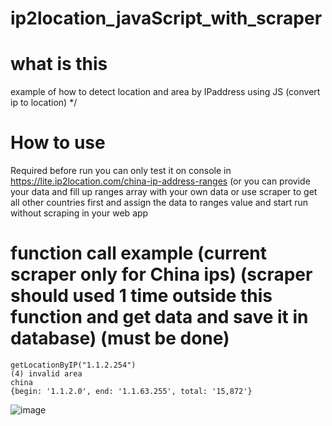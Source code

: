 # ip2location_javaScript_with_scraper

# what is this
example of how to detect location and area by IPaddress using JS (convert ip to location) */

# How to use
Required before run you can only test it on console in https://lite.ip2location.com/china-ip-address-ranges (or you can provide your data and fill up ranges array with your own data or use scraper to get all other countries first and assign the data to ranges value and start run without scraping in your web app 

# function call example (current scraper only for China ips) (scraper should used 1 time outside this function and get data and save it in database) (must be done)

```
getLocationByIP("1.1.2.254")
(4) invalid area
china
{begin: '1.1.2.0', end: '1.1.63.255', total: '15,872'}
```

![image](https://github.com/MahmoudHegazi/ip2location_javaScript_with_scraper/assets/55125302/c6e3c771-600b-4498-b51c-2eea87774a26)
